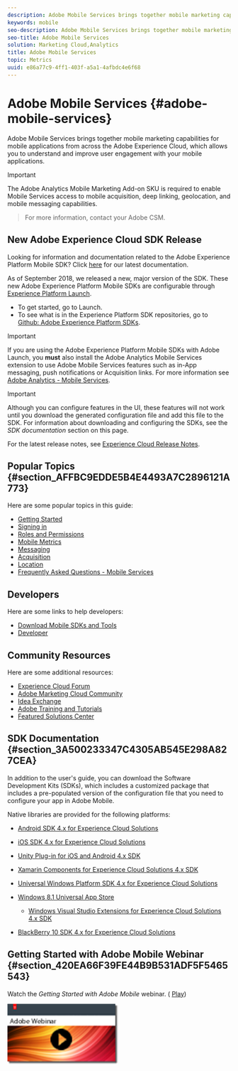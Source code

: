 ```yaml
---
description: Adobe Mobile Services brings together mobile marketing capabilities for mobile applications from across the Adobe Experience Cloud, which allows you to understand and improve user engagement with your mobile applications.
keywords: mobile
seo-description: Adobe Mobile Services brings together mobile marketing capabilities for mobile applications from across the Adobe Experience Cloud, which allows you to understand and improve user engagement with your mobile applications.
seo-title: Adobe Mobile Services
solution: Marketing Cloud,Analytics
title: Adobe Mobile Services
topic: Metrics
uuid: e86a77c9-4ff1-403f-a5a1-4afbdc4e6f68
---
```


# Adobe Mobile Services {#adobe-mobile-services}

Adobe Mobile Services brings together mobile marketing capabilities for mobile applications from across the Adobe Experience Cloud, which allows you to understand and improve user engagement with your mobile applications.

>[!IMPORTANT]
>
>The Adobe Analytics Mobile Marketing Add-on SKU is required to enable Mobile Services access to mobile acquisition, deep linking, geolocation, and mobile messaging capabilities.

>For more information, contact your Adobe CSM.

## New Adobe Experience Cloud SDK Release

Looking for information and documentation related to the Adobe Experience Platform Mobile SDK? Click [here](https://aep-sdks.gitbook.io/docs/) for our latest documentation.

As of September 2018, we released a new, major version of the SDK. These new Adobe Experience Platform Mobile SDKs are configurable through [Experience Platform Launch](https://www.adobe.com/experience-platform/launch.html).

* To get started, go to Launch.
* To see what is in the Experience Platform SDK repositories, go to [Github: Adobe Experience Platform SDKs](https://github.com/Adobe-Marketing-Cloud/acp-sdks).

>[!IMPORTANT]
>
> If you are using the Adobe Experience Platform Mobile SDKs with Adobe Launch, you **must** also install the Adobe Analytics Mobile Services extension to use Adobe Mobile Services features such as in-App messaging, push notifications or Acquisition links. For more information see [Adobe Analytics - Mobile Services](https://aep-sdks.gitbook.io/docs/using-mobile-extensions/adobe-analytics-mobile-services).

>[!IMPORTANT]
>
>Although you can configure features in the UI, these features will not work until you download the generated configuration file and add this file to the SDK. For information about downloading and configuring the SDKs, see the *SDK documentation* section on this page.

For the latest release notes, see [Experience Cloud Release Notes](https://docs.adobe.com/content/help/en/release-notes/experience-cloud/current.html).

## Popular Topics {#section_AFFBC9EDDE5B4E4493A7C2896121A773}

Here are some popular topics in this guide:

* [Getting Started](/help/using/gs/gs.md)
* [Signing in](/help/using/gs/gs-signin.md)
* [Roles and Permissions](/help/using/gs/c-mob-roles-and-permissions.md)
* [Mobile Metrics](/help/using/gs/metrics/metrics.md)
* [Messaging](/help/using/in-app-messaging/in-app-messaging.md)
* [Acquisition](/help/using/acquisition-main/acquisition-main.md)
* [Location](/help/using/location/c-location-overview.md)
* [Frequently Asked Questions - Mobile Services](/help/using/faq-mobile.md)

## Developers

Here are some links to help developers:

* [Download Mobile SDKs and Tools](/help/using/c-manage-app-settings/c-mob-confg-app/t-config-analytics/download-sdk.md)
* [Developer](https://marketing.adobe.com/resources/help/en_US/reference/developer.html)

## Community Resources

Here are some additional resources:

* [Experience Cloud Forum](https://forums.adobe.com/community/experience-cloud)
* [Adobe Marketing Cloud Community](https://helpx.adobe.com/marketing-cloud.html?promoid=KAWSE)
* [Idea Exchange](https://forums.adobe.com/community/experience-cloud/analytics-cloud/analytics)
* [Adobe Training and Tutorials](https://helpx.adobe.com/learning.html?promoid=KAUDK)
* [Featured Solutions Center](https://www.adobe.com/marketing-cloud.html)

## SDK Documentation {#section_3A500233347C4305AB545E298A827CEA}

In addition to the user's guide, you can download the Software Development Kits (SDKs), which includes a customized package that includes a pre-populated version of the configuration file that you need to configure your app in Adobe Mobile.

Native libraries are provided for the following platforms:

* [Android SDK 4.x for Experience Cloud Solutions](https://docs.adobe.com/content/help/en/mobile-services/android/overview.html)

* [iOS SDK 4.x for Experience Cloud Solutions](https://docs.adobe.com/content/help/en/mobile-services/ios/overview.html)

* [Unity Plug-in for iOS and Android 4.x SDK](https://docs.adobe.com/content/help/en/mobile-services/unity/get-started.html)

* [Xamarin Components for Experience Cloud Solutions 4.x SDK](https://docs.adobe.com/content/help/en/mobile-services/xamarin/get-started.html)

* [Universal Windows Platform SDK 4.x for Experience Cloud Solutions](https://docs.adobe.com/content/help/en/mobile-services/universal-windows/overview.html)

* [Windows 8.1 Universal App Store](https://docs.adobe.com/content/help/en/mobile-services/windows-universal-appstore/overview.html)

  * [Windows Visual Studio Extensions for Experience Cloud Solutions 4.x SDK](https://docs.adobe.com/content/help/en/mobile-services/windows-universal-appstore/win-vse-4x.html)

* [BlackBerry 10 SDK 4.x for Experience Cloud Solutions](https://docs.adobe.com/content/help/en/mobile-services/blackberry/overview.html)

## Getting Started with Adobe Mobile Webinar {#section_420EA66F39FE44B9B531ADF5F5465543}

Watch the *Getting Started with Adobe Mobile* webinar. ( [Play](https://adobe.ly/PsxCFn))

[  ![](assets/webinar.png) ](https://adobe.ly/PsxCFn) 
